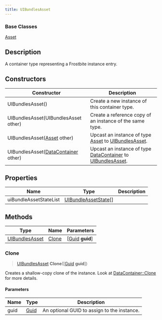 ```yaml
---
title: UIBundlesAsset
---
```

### Base Classes

[Asset](/vext/ref/fb/asset/)

## Description

A container type representing a Frostbite instance entry.

## Constructors

| Constructor                                                               | Description                                                                                                         |
| ------------------------------------------------------------------------- | ------------------------------------------------------------------------------------------------------------------- |
| UIBundlesAsset()                                                          | Create a new instance of this container type.                                                                       |
| UIBundlesAsset(UIBundlesAsset other)                                      | Create a reference copy of an instance of the same type.                                                            |
| UIBundlesAsset([Asset](/vext/ref/fb/asset/) other)                                      | Upcast an instance of type [Asset](/vext/ref/fb/asset/) to [UIBundlesAsset](/vext/ref/fb/uibundlesasset/).                                      |
| UIBundlesAsset([DataContainer](/vext/ref/shared/class/datacontainer) other) | Upcast an instance of type [DataContainer](/vext/ref/shared/class/datacontainer) to [UIBundlesAsset](/vext/ref/fb/uibundlesasset/). |

## Properties

| Name                   | Type                                         | Description |
| ---------------------- | -------------------------------------------- | ----------- |
| uiBundleAssetStateList | [UIBundleAssetState](/vext/ref/fb/uibundleassetstate/)\[\] |             |

## Methods

| Type                             | Name            | Parameters                                     |
| -------------------------------- | --------------- | ---------------------------------------------- |
| [UIBundlesAsset](/vext/ref/fb/uibundlesasset/) | [Clone](#clone) | \[[Guid](/vext/ref/shared/class/guid) **guid**\] |

### Clone

> [UIBundlesAsset](/vext/ref/fb/uibundlesasset/) **Clone**(\[[Guid](/vext/ref/shared/class/guid) **guid**\])

Creates a shallow-copy clone of the instance. Look at [DataContainer::Clone](/vext/ref/shared/class/datacontainer#clone) for more details.

#### Parameters

| Name | Type         | Description                                 |
| ---- | ------------ | ------------------------------------------- |
| guid | [Guid](/vext/ref/shared/class/guid/) | An optional GUID to assign to the instance. |
